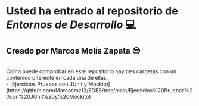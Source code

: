 # Usted ha entrado al repositorio de *Entornos de Desarrollo* :computer:
## Creado por Marcos Molis Zapata 😎
<br>
Como puede comprobar en este repositorio hay tres carpetas con un contenido diferente en cada una de ellas.<br>
- [Ejercicios Pruebas con JUnit y Mockito] (https://github.com/Marcosmz12/EDES/tree/main/Ejercicios%20Pruebas%20con%20JUnit%20y%20Mockito)
